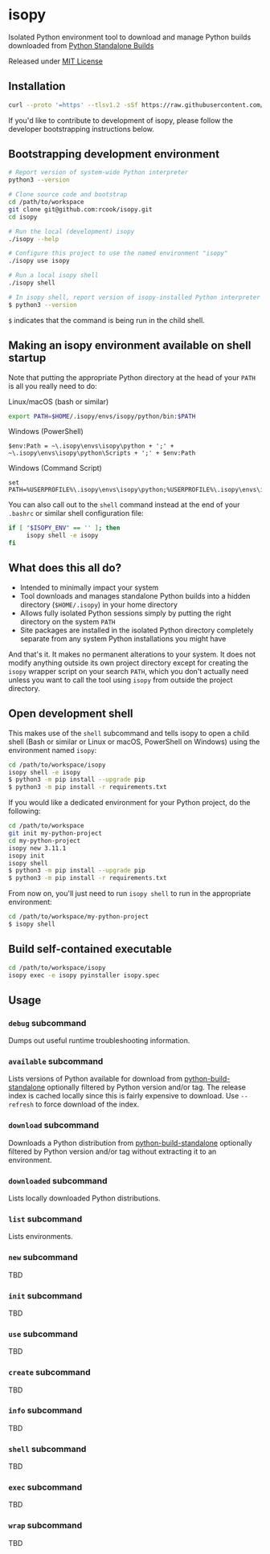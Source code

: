 # isopy

Isolated Python environment tool to download and manage Python builds
downloaded from [Python Standalone Builds][python-build-standalone]

Released under [MIT License](LICENSE)

## Installation

```bash
curl --proto '=https' --tlsv1.2 -sSf https://raw.githubusercontent.com/rcook/isopy/main/bootstrap | bash -s -- --stdout
```

If you'd like to contribute to development of isopy, please follow the
developer bootstrapping instructions below.

## Bootstrapping development environment

```bash
# Report version of system-wide Python interpreter
python3 --version

# Clone source code and bootstrap
cd /path/to/workspace
git clone git@github.com:rcook/isopy.git
cd isopy

# Run the local (development) isopy
./isopy --help

# Configure this project to use the named environment "isopy"
./isopy use isopy

# Run a local isopy shell
./isopy shell

# In isopy shell, report version of isopy-installed Python interpreter
$ python3 --version
```

`$` indicates that the command is being run in the child shell.

## Making an isopy environment available on shell startup

Note that putting the appropriate Python directory at the head of your
`PATH` is all you really need to do:

Linux/macOS (bash or similar)

```bash
export PATH=$HOME/.isopy/envs/isopy/python/bin:$PATH
```

Windows (PowerShell)

```pwsh
$env:Path = ~\.isopy\envs\isopy\python + ';' + ~\.isopy\envs\isopy\python\Scripts + ';' + $env:Path
```

Windows (Command Script)

```pwsh
set PATH=%USERPROFILE%\.isopy\envs\isopy\python;%USERPROFILE%\.isopy\envs\isopy\python\Scripts;%PATH%
```

You can also call out to the `shell` command instead at the end of your
`.bashrc` or similar shell configuration file:

```bash
if [ "$ISOPY_ENV" == '' ]; then
     isopy shell -e isopy
fi
```

## What does this all do?

* Intended to minimally impact your system
* Tool downloads and manages standalone Python builds into a hidden
directory (`$HOME/.isopy`) in your home directory
* Allows fully isolated Python sessions simply by putting the right
directory on the system `PATH`
* Site packages are installed in the isolated Python directory
completely separate from any system Python installations you might have

And that's it. It makes no permanent alterations to your system. It does
not modify anything outside its own project directory except for
creating the `isopy` wrapper script on your search `PATH`, which you
don't actually need unless you want to call the tool using `isopy` from
outside the project directory.

## Open development shell

This makes use of the `shell` subcommand and tells isopy to open a
child shell (Bash or similar or Linux or macOS, PowerShell on Windows)
using the environment named `isopy`:

```bash
cd /path/to/workspace/isopy
isopy shell -e isopy
$ python3 -m pip install --upgrade pip
$ python3 -m pip install -r requirements.txt
```

If you would like a dedicated environment for your Python project, do
the following:

```bash
cd /path/to/workspace
git init my-python-project
cd my-python-project
isopy new 3.11.1
isopy init
isopy shell
$ python3 -m pip install --upgrade pip
$ python3 -m pip install -r requirements.txt
```

From now on, you'll just need to run `isopy shell` to run in the
appropriate environment:

```bash
cd /path/to/workspace/my-python-project
$ isopy shell
```

## Build self-contained executable

```bash
cd /path/to/workspace/isopy
isopy exec -e isopy pyinstaller isopy.spec
```

## Usage

### `debug` subcommand

Dumps out useful runtime troubleshooting information.

### `available` subcommand

Lists versions of Python available for download from
[python-build-standalone][python-build-standalone] optionally filtered
by Python version and/or tag. The release index is cached locally since
this is fairly expensive to download. Use `--refresh` to force download
of the index.

### `download` subcommand

Downloads a Python distribution from
[python-build-standalone][python-build-standalone] optionally filtered
by Python version and/or tag without extracting it to an environment.

### `downloaded` subcommand

Lists locally downloaded Python distributions.

### `list` subcommand

Lists environments.

### `new` subcommand

TBD

### `init` subcommand

TBD

### `use` subcommand

TBD

### `create` subcommand

TBD

### `info` subcommand

TBD

### `shell` subcommand

TBD

### `exec` subcommand

TBD

### `wrap` subcommand

TBD

[pyinstaller]: https://pyinstaller.org/
[python-build-standalone]: https://github.com/indygreg/python-build-standalone/releases
